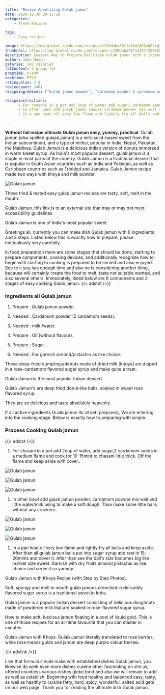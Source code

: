 ```yaml
---
title: "Recipe Appetizing Gulab jamun"
date: 2020-12-30 20:11:29
categories:
    - Trend Recipes
    
tags:
    - Easy recipes

image: https://img-global.cpcdn.com/recipes/c338daba50f1a334/680x482cq70/gulab-jamun-recipe-main-photo.jpg
thumbnail: https://img-global.cpcdn.com/recipes/c338daba50f1a334/350x250cq70/gulab-jamun-recipe-main-photo.jpg
description: Easiest Way to Prepare Delicious Gulab jamun with 6 ingredients and 3 stages of easy cooking.
author: John Mason
calories: 247 calories
fatContent: 7 grams fat
preptime: PT40M
cooktime: PT2H
ratingvalue: 3.8
reviewcount: 2481
recipeingredient: ["Gulab jamun powder", "Cardamom powder 2 cardamom seeds", "milk water", "Oil without flavour", "Sugar", "For garnish almondpistachio as like choice"]

recipeinstructions: 
      - For chasani in a pot add 2cup of water add sugar2 cardamom seeds in a medium flame and cook for 1015mint to chasani little thick Off the flame and keep aside with cover 
      - In other bowl add gulab jamun powder cardamom powder mix well and little watermilk using to make a soft dough Than make some little balls without any crackers 
      - In a pan heat oil very low flame and lightly fry all balls and keep aside After than all gulab jamun balls put into sugar syrup and rest in 1520mints and cover it After than see the balls size becomes big like market size sweet Garnish with dry fruits almondpistachio as like choice and serve it so yummy

---
```




**Without fail recipe ultimate Gulab jamun easy, yummy, practical**. Gulab jamun (also spelled gulaab jamun) is a milk-solid-based sweet from the Indian subcontinent, and a type of mithai, popular in India, Nepal, Pakistan, the Maldives. Gulab Jamun is a delicious Indian version of donuts immersed in warm sweet syrup. As India&#39;s most popular dessert, gulab jamun is a staple in most parts of the country. Gulab Jamun is a traditional dessert that is popular in South Asian countries such as India and Pakistan, as well as Caribbean countries such as Trinidad and Jamaica. Gulab Jamun recipe made two ways with khoya and milk powder.


![Gulab jamun](https://img-global.cpcdn.com/recipes/c338daba50f1a334/680x482cq70/gulab-jamun-recipe-main-photo.jpg "Gulab jamun")



These tried &amp; tested easy gulab jamun recipes are tasty, soft, melt in the mouth.

Gulab Jamun. this link is to an external site that may or may not meet accessibility guidelines.

Gulab Jamun is one of India&#39;s most popular sweet.


Greetings all, currently you can make dish Gulab jamun with 6 ingredients and 3 steps. Listed below this is exactly how to prepare, please meticulously very carefully.

In food preparation there are some stages that should be done, starting to prepare components, cooking devices, and additionally recognize how to begin with starting to cooking is prepared to be served and also enjoyed. See to it you has enough time and also no is considering another thing, because will certainly create the food to melt, taste not suitable wanted, and also several others. Immediately, listed below are 6 components and 3 stages of easy cooking Gulab jamun.
{{< adstxt />}}

### Ingredients all Gulab jamun


1. Prepare  : Gulab jamun powder.

1. Needed  : Cardamom powder (2 cardamom seeds).

1. Needed  : milk /water.

1. Prepare  : Oil (without flavour).

1. Prepare  : Sugar.

1. Needed  : For garnish almond/pistachio as like choice.


These deep-fried dumplings/donuts made of dried milk [khoya] are dipped in a rose-cardamom flavored sugar syrup and make quite a treat.

Gulab Jamun is the most popular Indian dessert.

Gulab Jamun&#39;s are deep fried donut-like balls, soaked in sweet rose flavored syrup.

They are so delicious and taste absolutely heavenly.


If all active ingredients Gulab jamun its all set| prepares}, We are entering into the cooking stage. Below is exactly how to preparing with simple.

### Process Cooking Gulab jamun

{{< adstxt />}}


1. For chasani in a pot add 2cup of water, add sugar,2 cardamom seeds in a medium flame and cook for 10-15mint to chasani little thick. Off the flame and keep aside with cover..



![Gulab jamun](https://img-global.cpcdn.com/steps/6963c8f6cc9948eb/160x128cq70/gulab-jamun-recipe-step-1-photo.jpg" "Gulab jamun")

![Gulab jamun](https://img-global.cpcdn.com/steps/73824fa5eb863cc1/160x128cq70/gulab-jamun-recipe-step-1-photo.jpg" "Gulab jamun")

![Gulab jamun](https://img-global.cpcdn.com/steps/8d2ed7c9ec92b6dc/160x128cq70/gulab-jamun-recipe-step-1-photo.jpg" "Gulab jamun")



1. In other bowl add gulab jamun powder, cardamom powder mix well and little water/milk using to make a soft dough. Than make some little balls without any crackers..



![Gulab jamun](https://img-global.cpcdn.com/steps/80ef6631cf54c167/160x128cq70/gulab-jamun-recipe-step-2-photo.jpg" "Gulab jamun")

![Gulab jamun](https://img-global.cpcdn.com/steps/aeb73684c92bac96/160x128cq70/gulab-jamun-recipe-step-2-photo.jpg" "Gulab jamun")

![Gulab jamun](https://img-global.cpcdn.com/steps/309a57723a3dab99/160x128cq70/gulab-jamun-recipe-step-2-photo.jpg" "Gulab jamun")



1. In a pan heat oil very low flame and lightly fry all balls and keep aside. After than all gulab jamun balls put into sugar syrup and rest in 15-20mints and cover it. After than see the ball&#39;s size becomes big like market size sweet. Garnish with dry fruits almond,pistachio as like choice and serve it so yummy..




Gulab Jamun with Khoya Recipe (with Step by Step Photos).

Soft, spongy and melt in mouth gulab jamuns drenched in delicately flavored sugar syrup is a traditional sweet in India.

Gulab jamun is a popular Indian dessert consisting of delicious doughnuts made of powdered milk that are soaked in rose-flavored sugar syrup.

How to make soft, luscious jamun floating in a pool of liquid gold.-This is one of those recipes for an all-time favourite that you can master in minutes.

Gulab Jamun with Khoya: Gulab Jamun literally translated to rose berries, while rose means gulab and jamun are deep purple colour berries.


{{< adslink />}}

Like that formula simple make with established dishes Gulab jamun, you likewise do seek even more dishes cuisine other fascinating on site us, offered countless various dishes globe food and also we will remain to add as well as establish. Beginning with food healthy and balanced easy, tasty, as well as healthy to cuisine fatty, hard, spicy, wonderful, salted acid gets on our web page. Thank you for reading the ultimate dish Gulab jamun.
